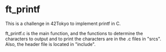 # ft_printf

This is a challenge in 42Tokyo to implement printf in C.

ft_printf.c is the main function, and the functions to determine the characters to output and to print the characters are in the .c files in "srcs".
Also, the header file is located in "include".
